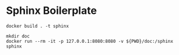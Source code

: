 # Sphinx Boilerplate

```
docker build . -t sphinx
```

```
mkdir doc
docker run --rm -it -p 127.0.0.1:8080:8080 -v ${PWD}/doc:/sphinx sphinx
```
